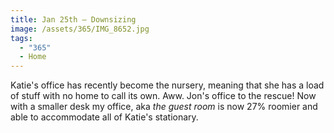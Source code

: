 ```yaml
---
title: Jan 25th — Downsizing
image: /assets/365/IMG_8652.jpg
tags:
  - "365"
  - Home
---
```

Katie's office has recently become the nursery, meaning that she has a load of stuff with no home to call its own. Aww. Jon's office to the rescue! Now with a smaller desk my office, aka _the guest room_ is now 27% roomier and able to accommodate all of Katie's stationary.